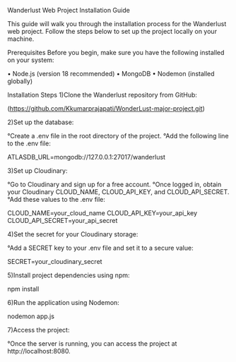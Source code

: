 Wanderlust Web Project Installation Guide

This guide will walk you through the installation process for the Wanderlust web project. Follow the steps below to set up the project locally on your machine.

Prerequisites
Before you begin, make sure you have the following installed on your system:

   • Node.js (version 18 recommended)
   • MongoDB
   • Nodemon (installed globally)

Installation Steps
1)Clone the Wanderlust repository from GitHub:

  (https://github.com/Kkumarprajapati/WonderLust-major-project.git)

2)Set up the database:

 °Create a .env file in the root directory of the project.
 °Add the following line to the .env file:

  ATLASDB_URL=mongodb://127.0.0.1:27017/wanderlust

3)Set up Cloudinary:

 °Go to Cloudinary and sign up for a free account.
 °Once logged in, obtain your Cloudinary CLOUD_NAME, CLOUD_API_KEY, and CLOUD_API_SECRET.
 °Add these values to the .env file:

   CLOUD_NAME=your_cloud_name
   CLOUD_API_KEY=your_api_key
   CLOUD_API_SECRET=your_api_secret

4)Set the secret for your Cloudinary storage:

 °Add a SECRET key to your .env file and set it to a secure value:

  SECRET=your_cloudinary_secret

5)Install project dependencies using npm:

  npm install

6)Run the application using Nodemon:

  nodemon app.js

7)Access the project:

   °Once the server is running, you can access the project at http://localhost:8080.
